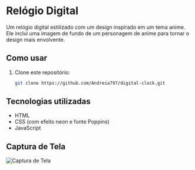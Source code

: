 # Relógio Digital

Um relógio digital estilizado com um design inspirado em um tema anime. Ele inclui uma imagem de fundo de um personagem de anime para tornar o design mais envolvente.

## Como usar

1. Clone este repositório:
   ```bash
   git clone https://github.com/Andreia797/digital-clock.git
   ```


## Tecnologias utilizadas

- HTML
- CSS (com efeito neon e fonte Poppins)
- JavaScript

## Captura de Tela

![Captura de Tela](https://github.com/user-attachments/assets/a44ac3ca-9016-429b-ae19-0b6f3a358fa3)


